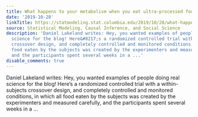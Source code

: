 ```yaml
---
title: What happens to your metabolism when you eat ultra-processed foods?
date: '2019-10-28'
linkTitle: https://statmodeling.stat.columbia.edu/2019/10/28/what-happens-to-your-metabolism-when-you-eat-ultra-processed-foods/
source: Statistical Modeling, Causal Inference, and Social Science
description: 'Daniel Lakeland writes: Hey, you wanted examples of people doing real
  science for the blog! Here&#8217;s a randomized controlled trial with a within-subjects
  crossover design, and completely controlled and monitored conditions, in which all
  food eaten by the subjects was created by the experimenters and measured carefully,
  and the participants spent several weeks in a ...'
disable_comments: true
---
```

Daniel Lakeland writes: Hey, you wanted examples of people doing real science for the blog! Here&#8217;s a randomized controlled trial with a within-subjects crossover design, and completely controlled and monitored conditions, in which all food eaten by the subjects was created by the experimenters and measured carefully, and the participants spent several weeks in a ...